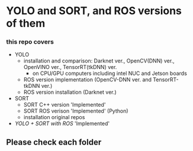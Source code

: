 # YOLO and SORT, and ROS versions of them
### this repo covers
+ YOLO
  + installation and comparison: Darknet ver., OpenCV(DNN) ver., OpenVINO ver., TensorRT(tkDNN) ver.
    + on CPU/GPU computers including intel NUC and Jetson boards
  + ROS version implementation (OpenCV-DNN ver. and TensorRT-tkDNN ver.) 
  + ROS version installation (Darknet ver.)
+ SORT
  + SORT C++ version 'Implemented'
  + SORT ROS verison 'Implemented' (Python)
  + installation original repos
+ *YOLO + SORT with ROS* 'Implemented'

## Please check each folder

